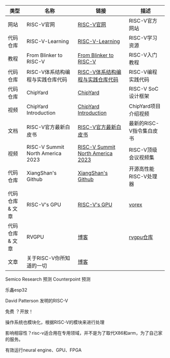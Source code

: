 
| 类型| 名称 | 链接| 描述|
|----------|--------|--------|--------|
| 网站 | RISC-V官网 | [RISC-V官网](https://riscv.org)                                                        | RISC-V官方网站           |
| 代码仓库 | RISC-V-Learning| [RISC-V-Learning](https://github.com/riscv/learn)                                      | RISC-V学习资源           |
| 教程     | From Blinker to RISC-V | [From Blinker to RISC-V](master/FemtoRV/TUTORIALS/FROM_BLINKER_TO_RISCV/README.md)     | RISC-V入门教程           |
| 代码仓库 | RISC-V体系结构编程与实践仓库代码 | [RISC-V体系结构编程与实践仓库代码](https://github.com/runninglinuxkernel/riscv_programming_practice) | RISC-V编程实践代码       |
| 代码仓库 | ChipYard | [ChipYard](https://github.com/ucb-bar/chipyard)                                        | RISC-V SoC设计框架       |
| 视频     | ChipYard Introduction | [ChipYard Introduction](https://www.youtube.com/watch?v=EXbs5VSv19c&t=2s)              | ChipYard项目介绍视频    |
| 文档     | RISC-V官方最新白皮书 | [RISC-V官方最新白皮书](https://github.com/riscv/riscv-isa-manual/releases/tag/riscv-isa-release-568e50a-2024-07-12) | 最新的RISC-V指令集白皮书 |
| 视频     | RISC-V Summit North America 2023   | [RISC-V Summit North America 2023](https://www.youtube.com/playlist?list=PL85jopFZCnbMfMRR25ENcRkhhAUGwP5C5) | RISC-V顶级会议视频集     |
| 代码仓库 | XiangShan's Github                 | [XiangShan's Github](https://github.com/OpenXiangShan/XiangShan)                       | 开源高性能RISC-V处理器   |
| 代码仓库 & 文章|RISC-V's GPU | [RISC-V's GPU](https://www.eet-china.com/mp/a304256.html) |[vorex](https://github.com/vortexgpgpu/vortex) |
| 代码仓库 & 文章| RVGPU | [博客](https://blog.csdn.net/u014756627/article/details/133792944) | [rvgpu仓库](https://gitee.com/rvgpu) |
| 文章 | 关于RISC-V你所知道的一切 | [博客](https://cnrv.gitbooks.io/riscv-soc-book/content/ch4/sec1-overview.html) | |

Semico Research 预测
Counterpoint 预测

乐鑫esp32

David Patterson 发明的RISC-V

免费 ？开放！

操作系统也模块化，根据RISC-V的模块来进行处理


影响相容性？risc-v适合用在专用领域，并不是为了取代X86和arm，为了自己家的服务。

有效运行neural engine、GPU、FPGA
